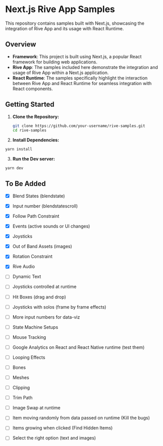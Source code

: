 # Next.js Rive App Samples

This repository contains samples built with Next.js, showcasing the integration of Rive App and its usage with React Runtime.

## Overview

- **Framework**: This project is built using Next.js, a popular React framework for building web applications.
- **Rive App**: The samples included here demonstrate the integration and usage of Rive App within a Next.js application.
- **React Runtime**: The samples specifically highlight the interaction between Rive App and React Runtime for seamless integration with React components.

## Getting Started

1. **Clone the Repository:**

   ```bash
   git clone https://github.com/your-username/rive-samples.git
   cd rive-samples
   ```

2. **Install Dependencies:**

```bash
yarn install
```

3. **Run the Dev server:**

```bash
yarn dev
```

## To Be Added

- [x] Blend States (blendstate)
- [x] Input number (blendstatescroll)
- [x] Follow Path Constraint
- [x] Events (active sounds or UI changes)
- [x] Joysticks
- [x] Out of Band Assets (images)
- [x] Rotation Constraint
- [x] Rive Audio
- [ ] Dynamic Text
- [ ] Joysticks controlled at runtime
- [ ] Hit Boxes (drag and drop)
- [ ] Joysticks with solos (frame by frame effects)
- [ ] More input numbers for data-viz

- [ ] State Machine Setups
- [ ] Mouse Tracking
- [ ] Google Analytics on React and React Native runtime (test them)
- [ ] Looping Effects
- [ ] Bones
- [ ] Meshes
- [ ] Clipping
- [ ] Trim Path
- [ ] Image Swap at runtime
- [ ] Item moving randomly from data passed on runtime (Kill the bugs)
- [ ] Items growing when clicked (Find Hidden Items)
- [ ] Select the right option (text and images)
